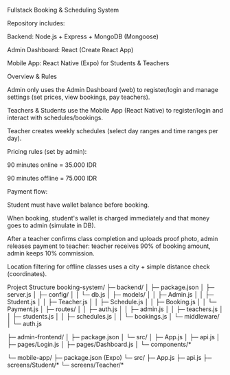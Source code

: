 Fullstack Booking & Scheduling System

Repository includes:

Backend: Node.js + Express + MongoDB (Mongoose)

Admin Dashboard: React (Create React App)

Mobile App: React Native (Expo) for Students & Teachers

Overview & Rules

Admin only uses the Admin Dashboard (web) to register/login and manage settings (set prices, view bookings, pay teachers).

Teachers & Students use the Mobile App (React Native) to register/login and interact with schedules/bookings.

Teacher creates weekly schedules (select day ranges and time ranges per day).

Pricing rules (set by admin):

90 minutes online = 35.000 IDR

90 minutes offline = 75.000 IDR

Payment flow:

Student must have wallet balance before booking.

When booking, student's wallet is charged immediately and that money goes to admin (simulate in DB).

After a teacher confirms class completion and uploads proof photo, admin releases payment to teacher: teacher receives 90% of booking amount, admin keeps 10% commission.

Location filtering for offline classes uses a city + simple distance check (coordinates).

Project Structure
booking-system/
├─ backend/
│ ├─ package.json
│ ├─ server.js
│ ├─ config/
│ │ └─ db.js
│ ├─ models/
│ │ ├─ Admin.js
│ │ ├─ Student.js
│ │ ├─ Teacher.js
│ │ ├─ Schedule.js
│ │ ├─ Booking.js
│ │ └─ Payment.js
│ ├─ routes/
│ │ ├─ auth.js
│ │ ├─ admin.js
│ │ ├─ teachers.js
│ │ ├─ students.js
│ │ ├─ schedules.js
│ │ └─ bookings.js
│ └─ middleware/
│ └─ auth.js


├─ admin-frontend/
│ ├─ package.json
│ └─ src/
│ ├─ App.js
│ ├─ api.js
│ ├─ pages/Login.js
│ ├─ pages/Dashboard.js
│ └─ components/*


└─ mobile-app/
├─ package.json (Expo)
└─ src/
├─ App.js
├─ api.js
├─ screens/Student/*
└─ screens/Teacher/*